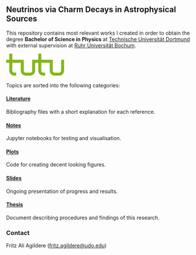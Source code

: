 ## Neutrinos via Charm Decays in Astrophysical Sources

This repository contains most relevant works I created in order to obtain the degree **Bachelor of Science in Physics** at
[Technische Universität Dortmund](https://app.physik.tu-dortmund.de/en/) with external supervision at
[Ruhr Universität Bochum](http://www.tp4.ruhr-uni-bochum.de/research-pat.php).

![TU Logo](plots/logos/tudo.svg)<img src="plots/logos/tudo.svg">

Topics are sorted into the following categories:

#### [Literature](https://github.com/frtzzzzz/bachelor/tree/main/literature)

Bibliography files with a short explanation for each reference.

#### [Notes](https://github.com/frtzzzzz/bachelor/tree/main/notes)

Jupyter notebooks for testing and visualisation.

#### [Plots](https://github.com/frtzzzzz/bachelor/tree/main/plots)

Code for creating decent looking figures.

#### [Slides](https://github.com/frtzzzzz/bachelor/tree/main/slides)

Ongoing presentation of progress and results.

#### [Thesis](https://github.com/frtzzzzz/bachelor/tree/main/thesis)

Document describing procedures and findings of this research.

### Contact

Fritz Ali Agildere ([fritz.agildere@udo.edu](mailto:fritz.agildere@udo.edu))
